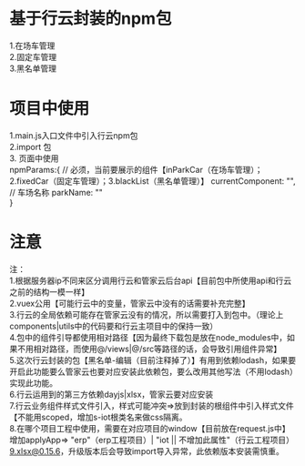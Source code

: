 # 基于行云封装的npm包
1.在场车管理<br>
2.固定车管理<br>
3.黑名单管理<br>
# 项目中使用
1.main.js入口文件中引入行云npm包<br>
2.import 包<br>
3.<car-park :npmParams="npmParams"></car-park> 页面中使用<br>
npmParams:{
    // 必须，当前要展示的组件【inParkCar（在场车管理）；2.fixedCar（固定车管理）；3.blackList（黑名单管理）】
    currentComponent: "",
    // 车场名称
    parkName: ""   
} 

# 注意
注：<br>
1.根据服务器ip不同来区分调用行云和管家云后台api【目前包中所使用api和行云之前的结构一模一样】<br>
2.vuex公用【可能行云中的变量，管家云中没有的话需要补充完整】<br>
3.行云的全局依赖可能存在管家云没有的情况，所以需要打入到包中。（理论上components|utils中的代码要和行云主项目中的保持一致）<br>
4.包中的组件引导都使用相对路径【因为最终下载包是放在node_modules中，如果不用相对路径，而使用@/views|@/src等路径的话，会导致引用组件异常】<br>
5.这次行云封装的包【黑名单-编辑（目前注释掉了）】有用到依赖lodash，如果要开启此功能要么管家云也要对应安装此依赖包，要么改用其他写法（不用lodash）实现此功能。<br>
6.行云运用到的第三方依赖dayjs|xlsx，管家云要对应安装<br>
7.行云业务组件样式文件引入，样式可能冲突=>放到封装的根组件中引入样式文件【不能用scoped，增加s-iot根类名来做css隔离。<br>
8.在哪个项目工程中使用，需要在对应项目的window【目前放在request.js中】增加applyApp=> "erp"（erp工程项目）| "iot || 不增加此属性"（行云工程项目）<br>
9.xlsx@0.15.6，升级版本后会导致import导入异常，此依赖版本安装需慎重。<br>
